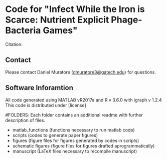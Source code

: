 # Code for "Infect While the Iron is Scarce: Nutrient Explicit Phage-Bacteria Games"
Citation:
## Contact
Please contact Daniel Muratore (dmuratore3@gatech.edu) for questions.
## Software Inforamtion
All code generated using MATLAB vR2017a and R v 3.6.0 with igraph v 1.2.4 
This code is distributed under [license]

#FOLDERS:
Each folder contains an additional readme with further description of files.
* matlab_functions (functions necessary to run matlab code)
* scripts (codes to generate paper figures)
* figures (figure files for figures generated by codes in scripts)
* schematic figures (figure files for figures drafted aprogrammatically)
* manuscript (LaTeX files necessary to recompile manuscript)